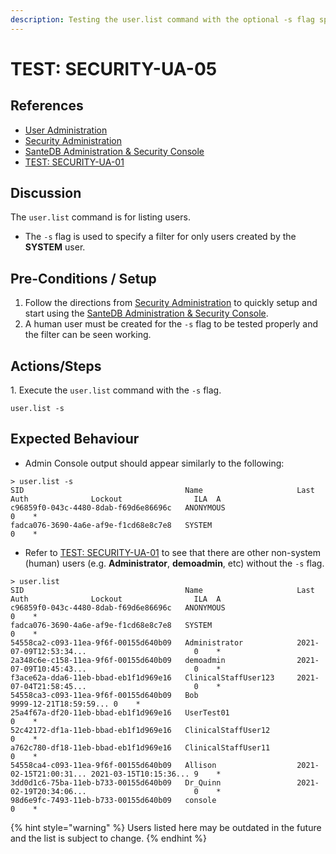 ```yaml
---
description: Testing the user.list command with the optional -s flag specified.
---
```


# TEST: SECURITY-UA-05

## References

* [User Administration](../../../../../../operations/server-administration/santedb-icdr-admin-console/user-administration.md)
* [Security Administration](../../../../../../operations/system-administration/security-administration/#demo-environment)&#x20;
* [SanteDB Administration & Security Console](../../../../../../operations/server-administration/santedb-icdr-admin-console/)
* [TEST: SECURITY-UA-01](test-security-ua-01.md)

## Discussion

The `user.list` command is for listing users.&#x20;

* The `-s` flag is used to specify a filter for only users created by the **SYSTEM** user.

## Pre-Conditions / Setup

1. Follow the directions from [Security Administration](../../../../../../operations/system-administration/security-administration/#demo-environment) to quickly setup and start using the [SanteDB Administration & Security Console](../../../../../../operations/server-administration/santedb-icdr-admin-console/).
2. A human user must be created for the `-s` flag to be tested properly and the filter can be seen working.

## Actions/Steps

1\. Execute the `user.list` command with the `-s` flag.

```
user.list -s
```

## Expected Behaviour

* Admin Console output should appear similarly to the following:

```
> user.list -s
SID                                    Name                     Last Auth              Lockout                ILA  A
c96859f0-043c-4480-8dab-f69d6e86696c   ANONYMOUS                                                              0    *
fadca076-3690-4a6e-af9e-f1cd68e8c7e8   SYSTEM                                                                 0    *
```

* Refer to [TEST: SECURITY-UA-01](test-security-ua-01.md) to see that there are other non-system (human) users (e.g. **Administrator**, **demoadmin**, etc) without the `-s` flag.

```
> user.list
SID                                    Name                     Last Auth              Lockout                ILA  A
c96859f0-043c-4480-8dab-f69d6e86696c   ANONYMOUS                                                              0    *
fadca076-3690-4a6e-af9e-f1cd68e8c7e8   SYSTEM                                                                 0    *
54558ca2-c093-11ea-9f6f-00155d640b09   Administrator            2021-07-09T12:53:34...                        0    *
2a348c6e-c158-11ea-9f6f-00155d640b09   demoadmin                2021-07-09T10:45:43...                        0    *
f3ace62a-dda6-11eb-bbad-eb1f1d969e16   ClinicalStaffUser123     2021-07-04T21:58:45...                        0    *
54558ca3-c093-11ea-9f6f-00155d640b09   Bob                                             9999-12-21T18:59:59... 0    *
25a4f67a-df20-11eb-bbad-eb1f1d969e16   UserTest01                                                             0    *
52c42172-df1a-11eb-bbad-eb1f1d969e16   ClinicalStaffUser12                                                    0    *
a762c780-df18-11eb-bbad-eb1f1d969e16   ClinicalStaffUser11                                                    0    *
54558ca4-c093-11ea-9f6f-00155d640b09   Allison                  2021-02-15T21:00:31... 2021-03-15T10:15:36... 9    *
3dd0d1c6-75ba-11eb-b733-00155d640b09   Dr_Quinn                 2021-02-19T20:34:06...                        0    *
98d6e9fc-7493-11eb-b733-00155d640b09   console                                                                0    *
```

{% hint style="warning" %}
Users listed here may be outdated in the future and the list is subject to change.
{% endhint %}
